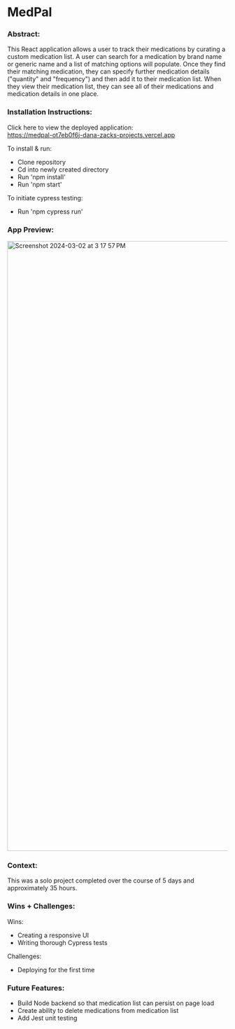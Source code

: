 # MedPal

### Abstract:
[//]: <> (Briefly describe what you built and its features. What problem is the app solving? How does this application solve that problem?)
This React application allows a user to track their medications by curating a custom medication list. A user can search for a medication by brand name or generic name and a list of matching options will populate. Once they find their matching medication, they can specify further medication details ("quantity" and "frequency") and then add it to their medication list. When they view their medication list, they can see all of their medications and medication details in one place.

### Installation Instructions:
[//]: <> (What steps does a person have to take to get your app cloned down and running?)
Click here to view the deployed application: <br>https://medpal-ot7eb0f6j-dana-zacks-projects.vercel.app

To install & run:
- Clone repository
- Cd into newly created directory
- Run 'npm install'
- Run 'npm start'

To initiate cypress testing:
- Run 'npm cypress run'


### App Preview:
[//]: <> (Provide ONE gif or screenshot of your application - choose the "coolest" piece of functionality to show off.)

<img width="1393" alt="Screenshot 2024-03-02 at 3 17 57 PM" src="https://github.com/dana-zack/med-pal/assets/128552954/280894ef-17f3-4673-8a9a-0fcba194dca3">


### Context:
[//]: <> (Give some context for the project here. How long did you have to work on it? How far into the Turing program are you?)
This was a solo project completed over the course of 5 days and approximately 35 hours.

### Wins + Challenges:
[//]: <> (What are 2-3 wins you have from this project? What were some challenges you faced - and how did you get over them?)
Wins:
- Creating a responsive UI
- Writing thorough Cypress tests

Challenges:
- Deploying for the first time

### Future Features:
- Build Node backend so that medication list can persist on page load
- Create ability to delete medications from medication list
- Add Jest unit testing

